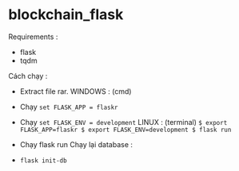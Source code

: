 # blockchain_flask

Requirements : 

- flask
- tqdm

Cách chạy : 
- Extract file rar.
WINDOWS : (cmd)
- Chạy `set FLASK_APP = flaskr`
- Chạy `set FLASK_ENV = development`
LINUX : (terminal)
`$ export FLASK_APP=flaskr
$ export FLASK_ENV=development
$ flask run`

- Chạy flask run
Chạy lại database : 
- `flask init-db`
